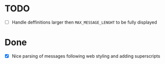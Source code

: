 # TODO

- [ ] Handle deffinitions larger then `MAX_MESSAGE_LENGHT` to be fully displayed


# Done

- [x] Nice parsing of messages following web styling and adding superscripts